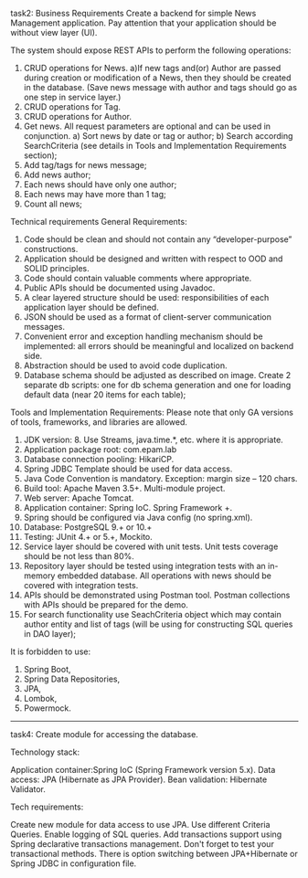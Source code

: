 task2:
Business Requirements
Create a backend for simple News Management application. Pay attention that your application should be without view layer (UI).

The system should expose REST APIs to perform the following operations:

1. CRUD operations for News.
	a)If new tags and(or) Author are passed during creation or modification of a News, then they should be created in the database. (Save news message with author and tags should go as one step in service layer.)
2. CRUD operations for Tag.
3. CRUD operations for Author.
4. Get news. All request parameters are optional and can be used in conjunction.
	a) Sort news by date or tag or author;
	b) Search according SearchCriteria (see details in Tools and Implementation Requirements section);
5. Add tag/tags for news message;
6. Add news author;
7. Each news should have only one author;
8. Each news may have more than 1 tag;
9. Count all news;


Technical requirements
General Requirements:
1. Code should be clean and should not contain any “developer-purpose” constructions.
2. Application should be designed and written with respect to OOD and SOLID principles.
3. Code should contain valuable comments where appropriate.
4. Public APIs should be documented using Javadoc.
5. A clear layered structure should be used: responsibilities of each application layer should be defined.
6. JSON should be used as a format of client-server communication messages.
7. Convenient error and exception handling mechanism should be implemented: all errors should be meaningful and localized on backend side.
8. Abstraction should be used to avoid code duplication.
9. Database schema should be adjusted as described on image. Create 2 separate db scripts: one for db schema generation and one for loading default data (near 20 items for each table);




Tools and Implementation Requirements:
Please note that only GA versions of tools, frameworks, and libraries are allowed.

1. JDK version: 8. Use Streams, java.time.*, etc. where it is appropriate.
2. Application package root: com.epam.lab
3. Database connection pooling: HikariCP.
4. Spring JDBC Template should be used for data access.
5. Java Code Convention is mandatory. Exception: margin size – 120 chars.
6. Build tool: Apache Maven 3.5+. Multi-module project.
7. Web server: Apache Tomcat.
8. Application container: Spring IoC. Spring Framework +.
9. Spring should be configured via Java config (no spring.xml).
10. Database: PostgreSQL 9.+ or 10.+
11. Testing: JUnit 4.+ or 5.+, Mockito.
12. Service layer should be covered with unit tests. Unit tests coverage should be not less than 80%.
13. Repository layer should be tested using integration tests with an in-memory embedded database. All operations with news should be covered with integration tests.
14. APIs should be demonstrated using Postman tool. Postman collections with APIs should be prepared for the demo.
15. For search functionality use SeachCriteria object which may contain author entity and list of tags (will be using for constructing SQL queries in DAO layer);



It is forbidden to use:

1. Spring Boot,
2. Spring Data Repositories,
3. JPA,
4. Lombok,
5. Powermock.

--------------------------------------------------------------------------------------------------------------------------------------------------------------
task4:
Create module for accessing the database.

Technology stack:

Application container:Spring IoC (Spring Framework version 5.x).
Data access: JPA (Hibernate as JPA Provider).
Bean validation: Hibernate Validator.

Tech requirements:

Create new module for data access to use JPA. Use different Criteria Queries.
Enable logging of SQL queries.
Add transactions support using Spring declarative transactions management. Don't forget to test your transactional methods.
There is option switching between JPA+Hibernate or Spring JDBC in configuration file.
